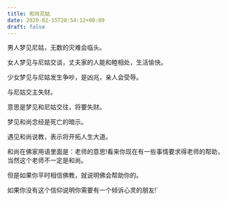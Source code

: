 ```yaml
---
title: 和尚尼姑
date: 2020-02-15T20:54:12+08:00
draft: false
---
```


男人梦见尼姑，无数的灾难会临头。




女人梦见与尼姑交谈，丈夫家的人能和睦相处，生活愉快。




少女梦见与尼姑发生争吵，是凶兆，亲人会受辱。




与尼姑交主失财。

意思是梦见和尼姑交往，将要失财。




梦见和尚念经是死亡的暗示。




遇见和尚说教，表示将开拓人生大道。




和尚在佛家用语里面是：老师的意思!看来你现在有一些事情要求得老师的帮助，当然这个老师不一定是和尚。

但是如果你平时相信佛教，就说明佛会帮助你的。

如果你没有这个信仰说明你需要有一个倾诉心灵的朋友!`